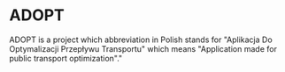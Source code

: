 # ADOPT
ADOPT is a project which abbreviation in Polish stands for "Aplikacja Do Optymalizacji Przepływu Transportu" which means "Application made for public transport optimization"."
